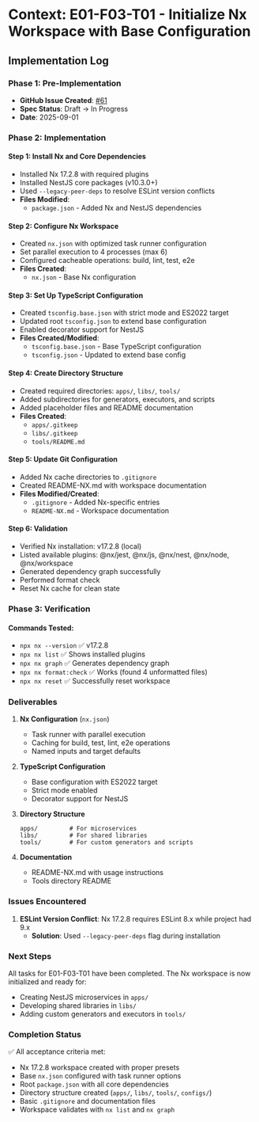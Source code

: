 # Context: E01-F03-T01 - Initialize Nx Workspace with Base Configuration

## Implementation Log

### Phase 1: Pre-Implementation

- **GitHub Issue Created**: [#61](https://github.com/ddoachi/jts/issues/61)
- **Spec Status**: Draft → In Progress
- **Date**: 2025-09-01

### Phase 2: Implementation

#### Step 1: Install Nx and Core Dependencies

- Installed Nx 17.2.8 with required plugins
- Installed NestJS core packages (v10.3.0+)
- Used `--legacy-peer-deps` to resolve ESLint version conflicts
- **Files Modified**:
  - `package.json` - Added Nx and NestJS dependencies

#### Step 2: Configure Nx Workspace

- Created `nx.json` with optimized task runner configuration
- Set parallel execution to 4 processes (max 6)
- Configured cacheable operations: build, lint, test, e2e
- **Files Created**:
  - `nx.json` - Base Nx configuration

#### Step 3: Set Up TypeScript Configuration

- Created `tsconfig.base.json` with strict mode and ES2022 target
- Updated root `tsconfig.json` to extend base configuration
- Enabled decorator support for NestJS
- **Files Created/Modified**:
  - `tsconfig.base.json` - Base TypeScript configuration
  - `tsconfig.json` - Updated to extend base config

#### Step 4: Create Directory Structure

- Created required directories: `apps/`, `libs/`, `tools/`
- Added subdirectories for generators, executors, and scripts
- Added placeholder files and README documentation
- **Files Created**:
  - `apps/.gitkeep`
  - `libs/.gitkeep`
  - `tools/README.md`

#### Step 5: Update Git Configuration

- Added Nx cache directories to `.gitignore`
- Created README-NX.md with workspace documentation
- **Files Modified/Created**:
  - `.gitignore` - Added Nx-specific entries
  - `README-NX.md` - Workspace documentation

#### Step 6: Validation

- Verified Nx installation: v17.2.8 (local)
- Listed available plugins: @nx/jest, @nx/js, @nx/nest, @nx/node, @nx/workspace
- Generated dependency graph successfully
- Performed format check
- Reset Nx cache for clean state

### Phase 3: Verification

#### Commands Tested:

- `npx nx --version` ✅ v17.2.8
- `npx nx list` ✅ Shows installed plugins
- `npx nx graph` ✅ Generates dependency graph
- `npx nx format:check` ✅ Works (found 4 unformatted files)
- `npx nx reset` ✅ Successfully reset workspace

### Deliverables

1. **Nx Configuration** (`nx.json`)
   - Task runner with parallel execution
   - Caching for build, test, lint, e2e operations
   - Named inputs and target defaults

2. **TypeScript Configuration**
   - Base configuration with ES2022 target
   - Strict mode enabled
   - Decorator support for NestJS

3. **Directory Structure**

   ```
   apps/         # For microservices
   libs/         # For shared libraries
   tools/        # For custom generators and scripts
   ```

4. **Documentation**
   - README-NX.md with usage instructions
   - Tools directory README

### Issues Encountered

1. **ESLint Version Conflict**: Nx 17.2.8 requires ESLint 8.x while project had 9.x
   - **Solution**: Used `--legacy-peer-deps` flag during installation

### Next Steps

All tasks for E01-F03-T01 have been completed. The Nx workspace is now initialized and ready for:

- Creating NestJS microservices in `apps/`
- Developing shared libraries in `libs/`
- Adding custom generators and executors in `tools/`

### Completion Status

✅ All acceptance criteria met:

- Nx 17.2.8 workspace created with proper presets
- Base `nx.json` configured with task runner options
- Root `package.json` with all core dependencies
- Directory structure created (`apps/`, `libs/`, `tools/`, `configs/`)
- Basic `.gitignore` and documentation files
- Workspace validates with `nx list` and `nx graph`
